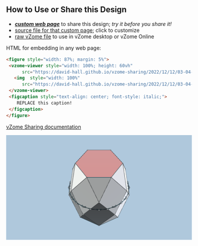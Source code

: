 
## How to Use or Share this Design

 - [***custom web page***][post] to share this design; *try it before you share it!*
 - [source file for that custom page][source]; click to customize
 - [raw vZome file][raw] to use in vZome desktop or vZome Online
 
 HTML for embedding in any web page:
 ```html
<figure style="width: 87%; margin: 5%">
  <vzome-viewer style="width: 100%; height: 60vh"
       src="https://david-hall.github.io/vzome-sharing/2022/12/12/03-04-41-WIP-26-hedron-no-history/WIP-26-hedron-no-history.vZome" >
    <img  style="width: 100%"
       src="https://david-hall.github.io/vzome-sharing/2022/12/12/03-04-41-WIP-26-hedron-no-history/WIP-26-hedron-no-history.png" >
  </vzome-viewer>
  <figcaption style="text-align: center; font-style: italic;">
     REPLACE this caption!
  </figcaption>
</figure>
 ```

[vZome Sharing documentation](https://vzome.github.io/vzome/sharing.html#how-it-works)

![Image](<WIP-26-hedron-no-history.png>)


[post]: <https://david-hall.github.io/vzome-sharing/2022/12/12/WIP-26-hedron-no-history-03-04-41.html>
[source]: <https://github.com/david-hall/vzome-sharing/edit/main/_posts/2022-12-12-WIP-26-hedron-no-history-03-04-41.md>
[raw]: <https://raw.githubusercontent.com/david-hall/vzome-sharing/main/2022/12/12/03-04-41-WIP-26-hedron-no-history/WIP-26-hedron-no-history.vZome>